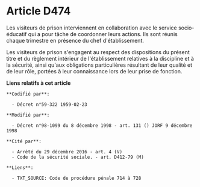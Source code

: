 # Article D474

Les visiteurs de prison interviennent en collaboration avec le service socio-éducatif qui a pour tâche de coordonner leurs
actions. Ils sont réunis chaque trimestre en présence du chef d'établissement.

Les visiteurs de prison s'engagent au respect des dispositions du présent titre et du règlement intérieur de l'établissement
relatives à la discipline et à la sécurité, ainsi qu'aux obligations particulières résultant de leur qualité et de leur rôle,
portées à leur connaissance lors de leur prise de fonction.

**Liens relatifs à cet article**

	**Codifié par**:

	  - Décret n°59-322 1959-02-23

	**Modifié par**:

	  - Décret n°98-1099 du 8 décembre 1998 - art. 131 () JORF 9 décembre 1998

	**Cité par**:

	  - Arrêté du 29 décembre 2016 - art. 4 (V)
	  - Code de la sécurité sociale. - art. D412-79 (M)

	**Liens**:

	  - TXT_SOURCE: Code de procédure pénale 714 à 728
